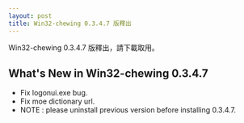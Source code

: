 ```yaml
---
layout: post
title: Win32-chewing 0.3.4.7 版釋出
---
```

Win32-chewing 0.3.4.7 版釋出，請下載取用。

What's New in Win32-chewing 0.3.4.7
----------------------------------------------------------
* Fix logonui.exe bug.
* Fix moe dictionary url.
* NOTE : please uninstall previous version before installing 0.3.4.7.

